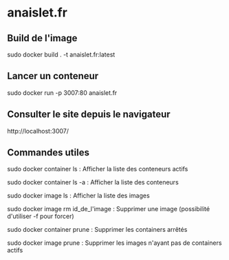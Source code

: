 # anaislet.fr

## Build de l'image

sudo docker build . -t anaislet.fr:latest

## Lancer un conteneur

sudo docker run -p 3007:80 anaislet.fr

## Consulter le site depuis le navigateur

http://localhost:3007/

## Commandes utiles

sudo docker container ls : Afficher la liste des conteneurs actifs

sudo docker container ls -a : Afficher la liste des conteneurs

sudo docker image ls : Afficher la liste des images

sudo docker image rm id_de_l'image : Supprimer une image (possibilité d'utiliser -f pour forcer)

sudo docker container prune : Supprimer les containers arrêtés

sudo docker image prune : Supprimer les images n'ayant pas de containers actifs